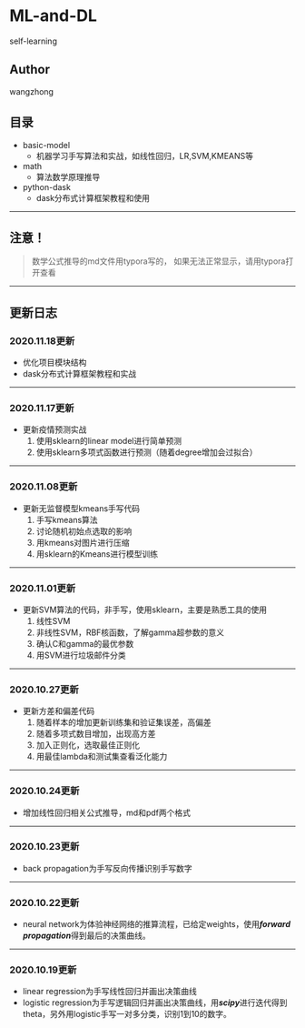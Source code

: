 # ML-and-DL
self-learning

## Author
wangzhong

## 目录
* basic-model
    * 机器学习手写算法和实战，如线性回归，LR,SVM,KMEANS等
* math
    * 算法数学原理推导
* python-dask
    * dask分布式计算框架教程和使用
--- 
## 注意！
>数学公式推导的md文件用typora写的，
如果无法正常显示，请用typora打开查看
---

## 更新日志

### 2020.11.18更新
* 优化项目模块结构
* dask分布式计算框架教程和实战
---
### 2020.11.17更新
* 更新疫情预测实战
    1. 使用sklearn的linear model进行简单预测
    2. 使用sklearn多项式函数进行预测（随着degree增加会过拟合）
---
### 2020.11.08更新
* 更新无监督模型kmeans手写代码
    1. 手写kmeans算法
    2. 讨论随机初始点选取的影响
    3. 用kmeans对图片进行压缩
    4. 用sklearn的Kmeans进行模型训练
---
### 2020.11.01更新
* 更新SVM算法的代码，非手写，使用sklearn，主要是熟悉工具的使用
    1. 线性SVM
    2. 非线性SVM，RBF核函数，了解gamma超参数的意义
    3. 确认C和gamma的最优参数
    4. 用SVM进行垃圾邮件分类
---
### 2020.10.27更新
* 更新方差和偏差代码
    1. 随着样本的增加更新训练集和验证集误差，高偏差
    2. 随着多项式数目增加，出现高方差
    3. 加入正则化，选取最佳正则化
    4. 用最佳lambda和测试集查看泛化能力
---
### 2020.10.24更新
* 增加线性回归相关公式推导，md和pdf两个格式
---
### 2020.10.23更新
* back propagation为手写反向传播识别手写数字
---
### 2020.10.22更新
* neural network为体验神经网络的推算流程，已给定weights，使用***forward propagation***得到最后的决策曲线。
---
### 2020.10.19更新
* linear regression为手写线性回归并画出决策曲线
* logistic regression为手写逻辑回归并画出决策曲线，用***scipy***进行迭代得到theta，另外用logistic手写一对多分类，识别1到10的数字。
